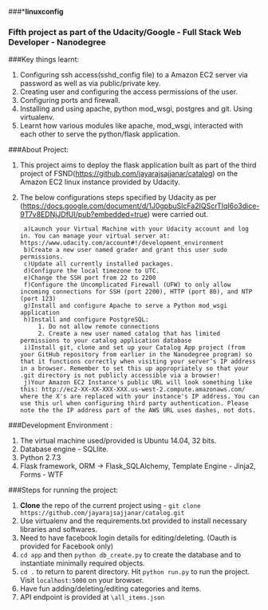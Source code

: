 ###*******************linuxconfig******************

###             Fifth project as part of the Udacity/Google - Full Stack Web Developer - Nanodegree
 
###Key things learnt:
1. Configuring ssh access(sshd_config file) to a Amazon EC2 server via password as well as via public/private key.
2. Creating user and configuring the access permissions of the user.
3. Configuring ports and firewall.
4. Installing and using apache, python mod_wsgi, postgres and git. Using virtualenv. 
5. Learnt how various modules like apache, mod_wsgi, interacted with each other to serve the python/flask application. 


###About Project:
1. This project aims to deploy the flask application built as part of the third project of FSND(https://github.com/jayarajsajjanar/catalog) on the Amazon EC2 linux instance provided by Udacity. 
2. The below configurations steps specified by Udacity as per (https://docs.google.com/document/d/1J0gpbuSlcFa2IQScrTIqI6o3dice-9T7v8EDNjJDfUI/pub?embedded=true) were carried out. 

	    a)Launch your Virtual Machine with your Udacity account and log in. You can manage your virtual server at: https://www.udacity.com/account#!/development_environment
	    b)Create a new user named grader and grant this user sudo permissions.
	    c)Update all currently installed packages.
	    d)Configure the local timezone to UTC.
	    e)Change the SSH port from 22 to 2200
    	f)Configure the Uncomplicated Firewall (UFW) to only allow incoming connections for SSH (port 2200), HTTP (port 80), and NTP (port 123)
    	g)Install and configure Apache to serve a Python mod_wsgi application
    	h)Install and configure PostgreSQL:
    		1. Do not allow remote connections
    		2. Create a new user named catalog that has limited permissions to your catalog application database
    	i)Install git, clone and set up your Catalog App project (from your GitHub repository from earlier in the Nanodegree program) so that it functions correctly when visiting your server’s IP address in a browser. Remember to set this up appropriately so that your .git directory is not publicly accessible via a browser!
    	j)Your Amazon EC2 Instance's public URL will look something like this: http://ec2-XX-XX-XXX-XXX.us-west-2.compute.amazonaws.com/ where the X's are replaced with your instance's IP address. You can use this url when configuring third party authentication. Please note the the IP address part of the AWS URL uses dashes, not dots.
    	
###Development Environment :
1. The virtual machine used/provided is Ubuntu 14.04, 32 bits.
2. Database engine - SQLlite.
3. Python 2.7.3
4. Flask framework, ORM -> Flask_SQLAlchemy, Template Engine - Jinja2, Forms - WTF

###Steps for running the project:
1. **Clone** the repo of the current project using - `git clone https://github.com/jayarajsajjanar/catalog.git` 
2.  Use virtualenv and the requirements.txt provided to install necessary libraries and softwares.
3.  Need to have facebook login details for editing/deleting. (Oauth is provided for Facebook only)
2. `cd app` and then  `python db_create.py` to create the database and to instantiate minimally required objects.
3. `cd .` to return to parent directory. Hit `python run.py` to run the project. Visit `localhost:5000` on your browser.
4.  Have fun adding/deleting/editing categories and items.
5.  API endpoint is provided at `\all_items.json`

      

